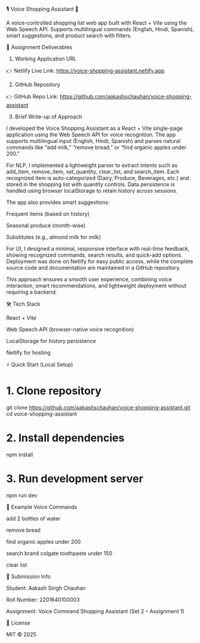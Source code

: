 🎙️ Voice Shopping Assistant 🛒

A voice-controlled shopping list web app built with React + Vite using the Web Speech API.
Supports multilingual commands (English, Hindi, Spanish), smart suggestions, and product search with filters.

📑 Assignment Deliverables
1. Working Application URL

👉 Netlify Live Link: https://voice-shopping-assistant.netlify.app

2. GitHub Repository

👉 GitHub Repo Link: https://github.com/aakashschauhan/voice-shopping-assistant

3. Brief Write-up of Approach

I developed the Voice Shopping Assistant as a React + Vite single-page application using the Web Speech API for voice recognition. The app supports multilingual input (English, Hindi, Spanish) and parses natural commands like “add milk,” “remove bread,” or “find organic apples under 200.”

For NLP, I implemented a lightweight parser to extract intents such as add_item, remove_item, set_quantity, clear_list, and search_item. Each recognized item is auto-categorized (Dairy, Produce, Beverages, etc.) and stored in the shopping list with quantity controls. Data persistence is handled using browser localStorage to retain history across sessions.

The app also provides smart suggestions:

Frequent items (based on history)

Seasonal produce (month-wise)

Substitutes (e.g., almond milk for milk)

For UI, I designed a minimal, responsive interface with real-time feedback, showing recognized commands, search results, and quick-add options. Deployment was done on Netlify for easy public access, while the complete source code and documentation are maintained in a GitHub repository.

This approach ensures a smooth user experience, combining voice interaction, smart recommendations, and lightweight deployment without requiring a backend.

🛠️ Tech Stack

React + Vite

Web Speech API (browser-native voice recognition)

LocalStorage for history persistence

Netlify for hosting

⚡ Quick Start (Local Setup)
# 1. Clone repository
git clone https://github.com/aakashschauhan/voice-shopping-assistant.git
cd voice-shopping-assistant

# 2. Install dependencies
npm install

# 3. Run development server
npm run dev

🎯 Example Voice Commands

add 2 bottles of water

remove bread

find organic apples under 200

search brand colgate toothpaste under 150

clear list

📑 Submission Info

Student: Aakash Singh Chauhan

Roll Number: 2201640100003

Assignment: Voice Command Shopping Assistant (Set 2 – Assignment 1)

📜 License

MIT © 2025

